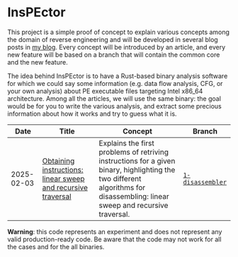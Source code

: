 # InsPEctor

This project is a simple proof of concept to explain various concepts among the domain of reverse engineering and  will be developed in several blog posts in [my blog](https://nicolo.dev). Every concept will be introduced by an  article, and every new feature will be based on a branch that will contain the common core and the new feature.

The idea behind InsPEctor is to have a Rust-based binary analysis software for which we could say some information  (e.g. data flow analysis, CFG, or your own analysis) about PE executable files targeting Intel x86_64 architecture. Among all the articles, we will use the same binary: the goal would be for you to write the various analysis, and extract some precious information about how it works and try to guess what it is.

| Date       | Title                                                        | Concept                                                                                                                                                                      | Branch            |
|------------|--------------------------------------------------------------|------------------------------------------------------------------------------------------------------------------------------------------------------------------------------|-------------------|
| 2025-02-03 | [Obtaining instructions: linear sweep and recursive traversal](https://nicolo.dev/en/blog/disassembling-binary-linear-recursive/) | Explains the first problems of retriving instructions for a given binary, highlighting the two different algorithms for disassembling: linear sweep and recursive traversal. | [`1-disassembler`](https://github.com/seekbytes/insPEctor/tree/1_disassembler) |

**Warning**: this code represents an experiment and does not represent any valid production-ready code. Be aware that the code may not work for all the cases and for the all binaries.


